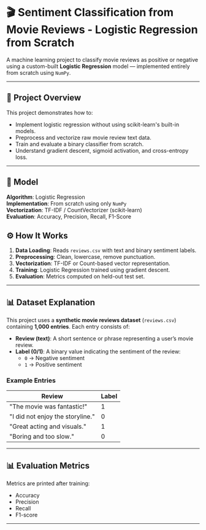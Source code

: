 # 🎬 Sentiment Classification from Movie Reviews - Logistic Regression from Scratch

A machine learning project to classify movie reviews as positive or negative using a custom-built **Logistic Regression** model — implemented entirely from scratch using `NumPy`.

---

## 🚀 Project Overview

This project demonstrates how to:
- Implement logistic regression without using scikit-learn's built-in models.
- Preprocess and vectorize raw movie review text data.
- Train and evaluate a binary classifier from scratch.
- Understand gradient descent, sigmoid activation, and cross-entropy loss.

---

## 🧠 Model

**Algorithm**: Logistic Regression  
**Implementation**: From scratch using only `NumPy`  
**Vectorization**: TF-IDF / CountVectorizer (scikit-learn)  
**Evaluation**: Accuracy, Precision, Recall, F1-Score

## ⚙️ How It Works

1. **Data Loading**: Reads `reviews.csv` with text and binary sentiment labels.
2. **Preprocessing**: Clean, lowercase, remove punctuation.
3. **Vectorization**: TF-IDF or Count-based vector representation.
4. **Training**: Logistic Regression trained using gradient descent.
5. **Evaluation**: Metrics computed on held-out test set.

---

## 📊 Dataset Explanation  

This project uses a **synthetic movie reviews dataset** (`reviews.csv`) containing **1,000 entries**. Each entry consists of:  

- **Review (text)**: A short sentence or phrase representing a user’s movie review.  
- **Label (0/1)**: A binary value indicating the sentiment of the review:  
  - `0` → Negative sentiment  
  - `1` → Positive sentiment  

### Example Entries  
| Review                          | Label |
|----------------------------------|-------|
| "The movie was fantastic!"       | 1     |
| "I did not enjoy the storyline." | 0     |
| "Great acting and visuals."      | 1     |
| "Boring and too slow."           | 0     |

---

## 📊 Evaluation Metrics

Metrics are printed after training:
- Accuracy
- Precision
- Recall
- F1-score

---
